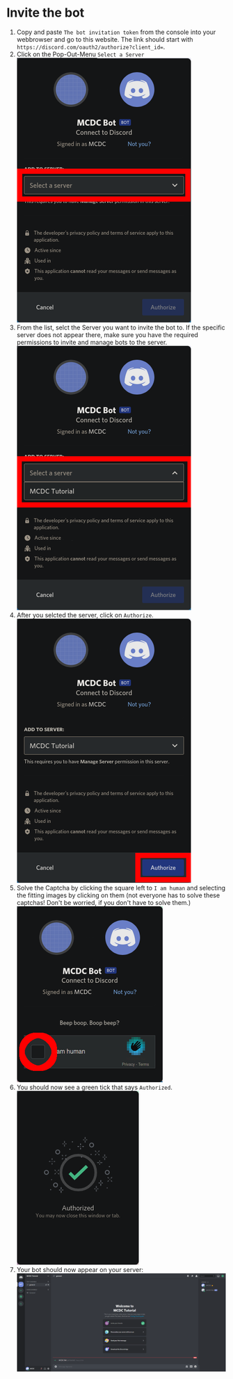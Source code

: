 # Invite the bot
1. Copy and paste `The bot invitation token` from the console into your webbrowser and go to this website. The link should start with `https://discord.com/oauth2/authorize?client_id=`.
2. Click on the Pop-Out-Menu `Select a Server` <br>
![Open Select a Server Menu](./assets/invite/1.png)
3. From the list, selct the Server you want to invite the bot to. If the specific server does not appear there, make sure you have the required permissions to invite and manage bots to the server. <br>
![Select the Server from Drop-down-List](./assets/invite/2.png)
4. After you selcted the server, click on `Authorize`. <br>
![Click on Authorize.](./assets/invite/3.png)
5. Solve the Captcha by clicking the square left to `I am human` and selecting the fitting images by clicking on them (not everyone has to solve these captchas! Don't be worried, if you don't have to solve them.) <br>
![Solve the Captcha](./assets/invite/4.png)
6. You should now see a green tick that says `Authorized`. <br>
![Authorized](./assets/invite/5.png)
7. Your bot should now appear on your server: <br>
![Bot appeared](./assets/invite/6.png)
